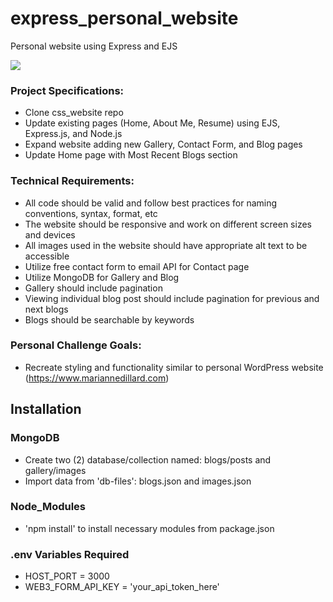 # express_personal_website
Personal website using Express and EJS

![](https://media.giphy.com/media/v1.Y2lkPTc5MGI3NjExcjhiZGk2OGFubnY4ZnphY2d0MmU3dnMzOGpja256Nm5kanhlcGhtMSZlcD12MV9pbnRlcm5hbF9naWZfYnlfaWQmY3Q9Zw/Kn3IbgHhxj5D894kVG/giphy.gif)

### Project Specifications:

- Clone css_website repo
- Update existing pages (Home, About Me, Resume) using EJS, Express.js, and Node.js
- Expand website adding new Gallery, Contact Form, and Blog pages
- Update Home page with Most Recent Blogs section

### Technical Requirements:

- All code should be valid and follow best practices for naming conventions, syntax, format, etc
- The website should be responsive and work on different screen sizes and devices
- All images used in the website should have appropriate alt text to be accessible
- Utilize free contact form to email API for Contact page
- Utilize MongoDB for Gallery and Blog
- Gallery should include pagination
- Viewing individual blog post should include pagination for previous and next blogs
- Blogs should be searchable by keywords

### Personal Challenge Goals:

- Recreate styling and functionality similar to personal WordPress website (https://www.mariannedillard.com)


## Installation

### MongoDB

- Create two (2) database/collection named: blogs/posts and gallery/images
- Import data from 'db-files': blogs.json and images.json

### Node_Modules

- 'npm install' to install necessary modules from package.json

### .env Variables Required

- HOST_PORT = 3000
- WEB3_FORM_API_KEY = 'your_api_token_here'

